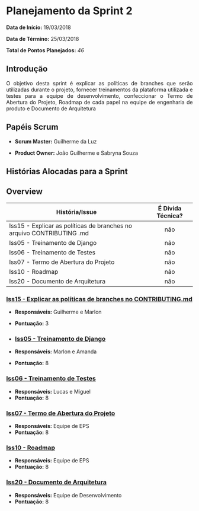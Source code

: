 # Planejamento da Sprint 2

**Data de Início:** 19/03/2018

**Data de Término:** 25/03/2018

**Total de Pontos Planejados:** _46_



## Introdução
<p align = "justify"> O objetivo desta sprint é explicar as políticas de branches que serão utilizadas durante o projeto, fornecer treinamentos da plataforma utilizada e testes para a equipe de desenvolvimento, confeccionar o Termo de Abertura do Projeto, Roadmap de cada papel na equipe de engenharia de produto e Documento de Arquitetura</p>

## Papéis Scrum

* **Scrum Master:** Guilherme da Luz

* **Product Owner:** João Guilherme e Sabryna Souza

## Histórias Alocadas para a Sprint
## Overview
| História/Issue | É Dívida Técnica? |
| -------- | :----: |
| Iss15 - Explicar as políticas de branches no arquivo CONTRIBUTING .md | não |
| Iss05 - Treinamento de Django | não | 
| Iss06 - Treinamento de Testes | não |
| Iss07 - Termo de Abertura do Projeto | não |
| Iss10 - Roadmap | não |
| Iss20 - Documento de Arquitetura | não |



### [Iss15 - Explicar as políticas de branches no CONTRIBUTING.md](https://github.com/fga-gpp-mds/2018.1-Cardinals/issues/15)
* **Responsáveis:** Guilherme e Marlon
* **Pontuação:** 3

* ### [Iss05 - Treinamento de Django](https://github.com/fga-gpp-mds/2018.1-Cardinals/issues/5)
* **Responsáveis:** Marlon e Amanda
* **Pontuação:** 8

### [Iss06 - Treinamento de Testes](https://github.com/fga-gpp-mds/2018.1-Cardinals/issues/6)
* **Responsáveis:** Lucas e Miguel
* **Pontuação:** 8

### [Iss07 - Termo de Abertura do Projeto](https://github.com/fga-gpp-mds/2018.1-Cardinals/issues/7)
* **Responsáveis:** Equipe de EPS
* **Pontuação:** 8

### [Iss10 - Roadmap](https://github.com/fga-gpp-mds/2018.1-Cardinals/issues/10)
* **Responsáveis:** Equipe de EPS
* **Pontuação:** 8

### [Iss20 - Documento de Arquitetura](https://github.com/fga-gpp-mds/2018.1-Cardinals/issues/20)
* **Responsáveis:** Equipe de Desenvolvimento
* **Pontuação:** 8
